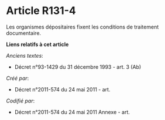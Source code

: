 # Article R131-4

Les organismes dépositaires fixent les conditions de traitement documentaire.

**Liens relatifs à cet article**

_Anciens textes_:

  - Décret n°93-1429 du 31 décembre 1993 - art. 3 (Ab)

_Créé par_:

  - Décret n°2011-574 du 24 mai 2011  - art.

_Codifié par_:

  - Décret n°2011-574 du 24 mai 2011 Annexe - art.
